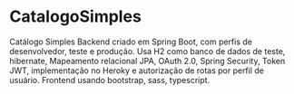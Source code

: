 # CatalogoSimples
Catálogo Simples
Backend criado em Spring Boot, com perfis de desenvolvedor, teste e produção. Usa H2 como banco de dados de teste, hibernate, Mapeamento relacional JPA, OAuth 2.0, Spring Security, Token JWT, implementação no Heroky e autorização de rotas por perfil de usuário. Frontend usando bootstrap, sass, typescript.
